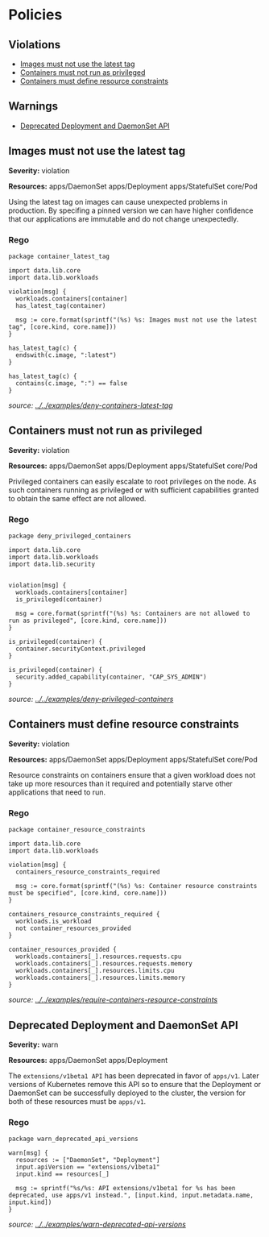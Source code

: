 # Policies

## Violations

* [Images must not use the latest tag](#Images-must-not-use-the-latest-tag)
* [Containers must not run as privileged](#Containers-must-not-run-as-privileged)
* [Containers must define resource constraints](#Containers-must-define-resource-constraints)

## Warnings

* [Deprecated Deployment and DaemonSet API](#Deprecated-Deployment-and-DaemonSet-API)

## Images must not use the latest tag

**Severity:** violation

**Resources:** apps/DaemonSet apps/Deployment apps/StatefulSet core/Pod


Using the latest tag on images can cause unexpected problems in production. By specifing a pinned version
we can have higher confidence that our applications are immutable and do not change unexpectedly.

### Rego

```rego
package container_latest_tag

import data.lib.core
import data.lib.workloads

violation[msg] {
  workloads.containers[container]
  has_latest_tag(container)

  msg := core.format(sprintf("(%s) %s: Images must not use the latest tag", [core.kind, core.name]))
}

has_latest_tag(c) {
  endswith(c.image, ":latest")
}

has_latest_tag(c) {
  contains(c.image, ":") == false
}

```
_source: [../../examples/deny-containers-latest-tag](../../examples/deny-containers-latest-tag)_

## Containers must not run as privileged

**Severity:** violation

**Resources:** apps/DaemonSet apps/Deployment apps/StatefulSet core/Pod


Privileged containers can easily escalate to root privileges on the node. As
such containers running as privileged or with sufficient capabilities granted
to obtain the same effect are not allowed.

### Rego

```rego
package deny_privileged_containers

import data.lib.core
import data.lib.workloads
import data.lib.security


violation[msg] {
  workloads.containers[container]
  is_privileged(container)

  msg = core.format(sprintf("(%s) %s: Containers are not allowed to run as privileged", [core.kind, core.name]))
}

is_privileged(container) {
  container.securityContext.privileged
}

is_privileged(container) {
  security.added_capability(container, "CAP_SYS_ADMIN")
}

```
_source: [../../examples/deny-privileged-containers](../../examples/deny-privileged-containers)_

## Containers must define resource constraints

**Severity:** violation

**Resources:** apps/DaemonSet apps/Deployment apps/StatefulSet core/Pod


Resource constraints on containers ensure that a given workload does not take up more resources than it required
and potentially starve other applications that need to run.

### Rego

```rego
package container_resource_constraints

import data.lib.core
import data.lib.workloads

violation[msg] {
  containers_resource_constraints_required

  msg := core.format(sprintf("(%s) %s: Container resource constraints must be specified", [core.kind, core.name]))
}

containers_resource_constraints_required {
  workloads.is_workload
  not container_resources_provided
}

container_resources_provided {
  workloads.containers[_].resources.requests.cpu
  workloads.containers[_].resources.requests.memory
  workloads.containers[_].resources.limits.cpu
  workloads.containers[_].resources.limits.memory
}

```
_source: [../../examples/require-containers-resource-constraints](../../examples/require-containers-resource-constraints)_

## Deprecated Deployment and DaemonSet API

**Severity:** warn

**Resources:** apps/DaemonSet apps/Deployment


The `extensions/v1beta1 API` has been deprecated in favor of `apps/v1`. Later versions of Kubernetes
remove this API so to ensure that the Deployment or DaemonSet can be successfully deployed to the cluster,
the version for both of these resources must be `apps/v1`.

### Rego

```rego
package warn_deprecated_api_versions

warn[msg] {
  resources := ["DaemonSet", "Deployment"]
  input.apiVersion == "extensions/v1beta1"
  input.kind == resources[_]

  msg := sprintf("%s/%s: API extensions/v1beta1 for %s has been deprecated, use apps/v1 instead.", [input.kind, input.metadata.name, input.kind])
}

```
_source: [../../examples/warn-deprecated-api-versions](../../examples/warn-deprecated-api-versions)_
